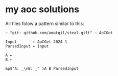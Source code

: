 # my aoc solutions

All files folow a pattern similar to this:

``` uiua
~ "git: github.com/amatgil/steal-gift" ~ AoCGet

Input       ← AoCGet 2024 1
ParsedInput ← Input

A ← 
B ← 

&p$"A: _\nB: _" ⊃A B ParsedInput
```
